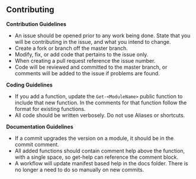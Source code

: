 ## Contributing

**Contribution Guidelines**

- An issue should be opened prior to any work being done. State that you will be contributing in the issue, and what you intend to change.
- Create a fork or branch off the master branch. 
- Modify, fix, or add code that pertains to the issue only.
- When creating a pull request reference the issue number.
- Code will be reviewed and committed to the master branch, or comments will be added to the issue if problems are found.

**Coding Guidelines**

- If you add a function, update the `Get-<ModuleName>` public function to include that new function. In the comments for that function follow the format for existing functions.
- All code should be written verbosely. Do not use Aliases or shortcuts.

**Documentation Guidelines**

- If a commit upgrades the version on a module, it should be in the commit comment.
- All added functions should contain comment help above the function, with a single space, so get-help can reference the comment block.
- A workflow will update manifest based help in the docs folder. There is no longer a need to do so manually on new commits. 